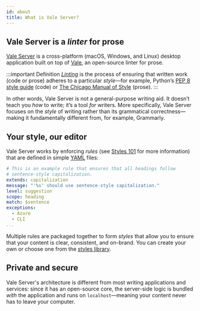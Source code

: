 ```yaml
---
id: about
title: What is Vale Server?
---
```


## Vale Server is a *linter* for prose

[Vale Server](https://errata.ai/vale-server/) is a cross-platform
(macOS, Windows, and Linux) desktop application built on top of
[Vale](https://github.com/errata-ai/vale), an open-source linter for prose.

:::important Definition
[*Linting*](https://en.wikipedia.org/wiki/Lint_(software)) is the process of ensuring that written work (code or prose) adheres to a particular *style*&mdash;for example, Python’s [PEP 8 style guide](https://www.python.org/dev/peps/pep-0008/#introduction) (code) or [The Chicago Manual of Style](https://www.chicagomanualofstyle.org/home.html) (prose).
:::

In other words, Vale Server is not a general-purpose writing aid. It doesn’t
teach you *how* to write; it’s a tool *for* writers. More
specifically, Vale Server focuses on the *style* of writing rather than its
grammatical correctness&mdash;making it fundamentally different from, for example,
Grammarly.


## Your style, our editor

Vale Server works by enforcing *rules* (see [Styles 101](style) for more
information) that are defined in simple [YAML](https://yaml.org/) files:

```yaml
# This is an example rule that ensures that all headings follow
# sentence-style capitalization.
extends: capitalization
message: "'%s' should use sentence-style capitalization."
level: suggestion
scope: heading
match: $sentence
exceptions:
  - Azure
  - CLI
...
```

Multiple rules are packaged together to form *styles* that allow you to ensure
that your content is clear, consistent, and on-brand. You can create your own
or choose one from the [styles library](https://github.com/errata-ai/styles).

## Private and secure

Vale Server's architecture is different from most writing applications and
services: since it has an open-source core, the server-side logic is bundled
*with* the application and runs on `localhost`&mdash;meaning your content never
has to leave your computer.
